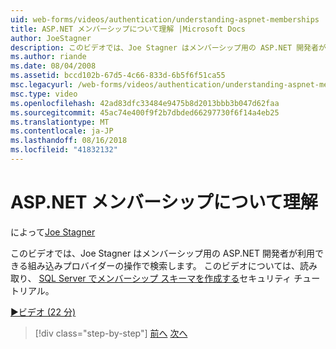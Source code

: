 ```yaml
---
uid: web-forms/videos/authentication/understanding-aspnet-memberships
title: ASP.NET メンバーシップについて理解 |Microsoft Docs
author: JoeStagner
description: このビデオでは、Joe Stagner はメンバーシップ用の ASP.NET 開発者が利用できる組み込みプロバイダーの操作で検索します。 詳細については、今月は.
ms.author: riande
ms.date: 08/04/2008
ms.assetid: bccd102b-67d5-4c66-833d-6b5f6f51ca55
msc.legacyurl: /web-forms/videos/authentication/understanding-aspnet-memberships
msc.type: video
ms.openlocfilehash: 42ad83dfc33484e9475b8d2013bbb3b047d62faa
ms.sourcegitcommit: 45ac74e400f9f2b7dbded66297730f6f14a4eb25
ms.translationtype: MT
ms.contentlocale: ja-JP
ms.lasthandoff: 08/16/2018
ms.locfileid: "41832132"
---
```

<a name="understanding-aspnet-memberships"></a>ASP.NET メンバーシップについて理解
====================
によって[Joe Stagner](https://github.com/JoeStagner)

このビデオでは、Joe Stagner はメンバーシップ用の ASP.NET 開発者が利用できる組み込みプロバイダーの操作で検索します。 このビデオについては、読み取り、 [SQL Server でメンバーシップ スキーマを作成する](../../overview/older-versions-security/membership/creating-the-membership-schema-in-sql-server-vb.md)セキュリティ チュートリアル。

[&#9654;ビデオ (22 分)](https://channel9.msdn.com/Blogs/ASP-NET-Site-Videos/understanding-aspnet-memberships)

> [!div class="step-by-step"]
> [前へ](use-custom-principal-objects.md)
> [次へ](configuring-sql-to-work-with-membership-schemas.md)
